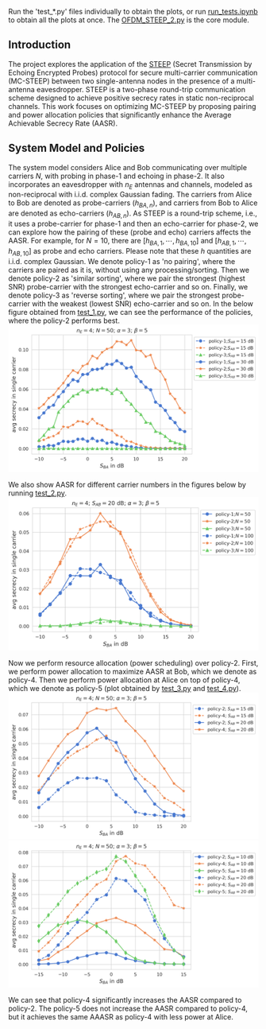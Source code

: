Run the 'test_*.py' files individually to obtain the plots, or run [run_tests.ipynb](run_tests.ipynb) to obtain all the plots at once. The [OFDM_STEEP_2.py](OFDM_STEEP_2.py) is the core module.

## Introduction
The project explores the application of the [STEEP](https://arxiv.org/pdf/2309.14529) (Secret Transmission by Echoing Encrypted Probes) protocol for secure multi-carrier communication (MC-STEEP) between two single-antenna nodes in the presence of a multi-antenna eavesdropper. STEEP is a two-phase round-trip communication scheme designed to achieve positive secrecy rates in static non-reciprocal channels. This work focuses on optimizing MC-STEEP by proposing pairing and power allocation policies that significantly enhance the Average Achievable Secrecy Rate (AASR).

## System Model and Policies
The system model considers Alice and Bob communicating over multiple carriers $N$, with probing in phase-1 and echoing in phase-2. It also incorporates an eavesdropper with $n_E$ antennas and channels, modeled as non-reciprocal with i.i.d. complex Gaussian fading. The carriers from Alice to Bob are denoted as probe-carriers ($h_{BA,n}$), and carriers from Bob to Alice are denoted as echo-carriers ($h_{AB,n}$). As STEEP is a round-trip scheme, i.e., it uses a probe-carrier for phase-1 and then an echo-carrier for phase-2, we can explore how the pairing of these (probe and echo) carriers affects the AASR. For example, for $N=10$, there are $[h_{BA,1},\cdots,h_{BA,10}]$ and $[h_{AB,1},\cdots,h_{AB,10}]$ as probe and echo carriers. Please note that these $h$ quantities are i.i.d. complex Gaussian. We denote policy-1 as 'no pairing', where the carriers are paired as it is, without using any processing/sorting. Then we denote policy-2 as 'similar sorting', where we pair the strongest (highest SNR) probe-carrier with the strongest echo-carrier and so on. Finally, we denote policy-3 as 'reverse sorting', where we pair the strongest probe-carrier with the weakest (lowest SNR) echo-carrier and so on. In the below figure obtained from [test_1.py](test_1.py), we can see the performance of the policies, where the policy-2 performs best. ![fig-1](pplot1.png)

We also show AASR for different carrier numbers in the figures below by running [test_2.py](test_2.py). ![fig-1](pplot2.png)

Now we perform resource allocation (power scheduling) over policy-2. First, we perform power allocation to maximize AASR at Bob, which we denote as policy-4. Then we perform power allocation at Alice on top of policy-4, which we denote as policy-5 (plot obtained by [test_3.py](test_3.py) and [test_4.py](test_4.py)). ![fig-1](pplot3.png) ![fig-1](pplot4.png)

We can see that policy-4 significantly increases the AASR compared to policy-2. The policy-5 does not increase the AASR compared to policy-4, but it achieves the same AAASR as policy-4 with less power at Alice.
